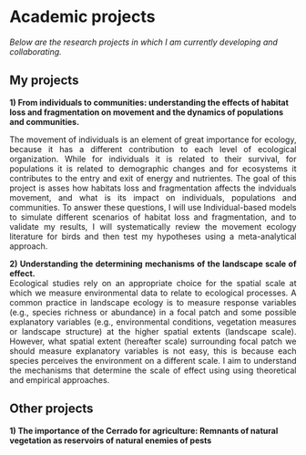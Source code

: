 ---
---

# Academic projects

   *Below are the research projects in which I am currently developing and collaborating.*
    <br />
## My projects

  **1) From individuals to communities: understanding the effects of habitat loss and fragmentation on movement and the dynamics of populations and communities.**
 <br />
  <div style="text-align: justify">The movement of individuals is an element of great importance for ecology, because it has a different contribution to each level of ecological 
  organization. While for individuals it is related to their survival, for populations it is related to demographic changes and for ecosystems it contributes to the entry and exit 
  of energy and nutrientes. The goal of this project is asses how habitats loss and fragmentation affects the indviduals movement, and what is its impact on individuals, 
  populations and communities. To answer these questions, I will use Individual-based models to simulate different scenarios of habitat loss and fragmentation, and to validate my 
  results, I will systematically review the movement ecology literature for birds and then test my hypotheses using a meta-analytical approach.
     
  **2) Understanding the determining mechanisms of the landscape scale of effect.**
 <br />
    Ecological studies rely on an appropriate choice for the spatial scale at which we measure environmental data to relate to ecological processes. A common practice in landscape 
    ecology is to measure response variables (e.g., species richness or abundance) in a focal patch and some possible explanatory variables (e.g., environmental conditions, 
    vegetation measures or landscape structure) at the higher spatial extents (landscape scale). However, what spatial extent (hereafter scale) surrounding focal patch we should 
    measure explanatory variables is not easy, this is because each species perceives the environment on a different scale. I aim to understand the mechanisms that determine the 
    scale of effect using using theoretical and empirical approaches. </div>
    
## Other projects

   **1) The importance of the Cerrado for agriculture: Remnants of natural vegetation as reservoirs of natural enemies of pests**
    <br />
